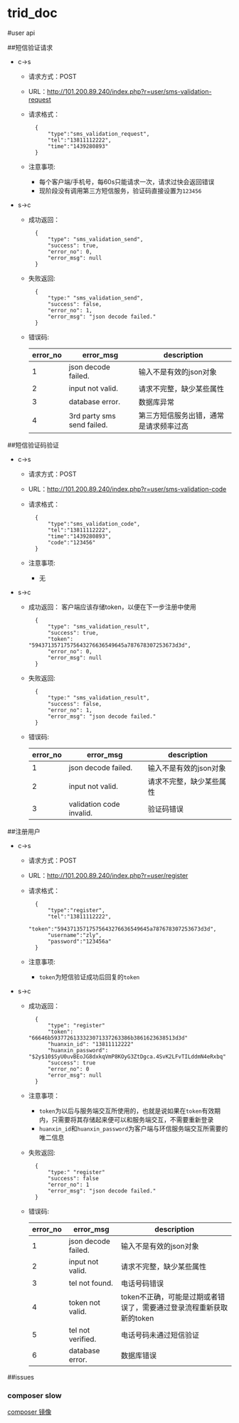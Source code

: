 # trid_doc


#user api

##短信验证请求

- c->s
    - 请求方式：POST
    - URL：http://101.200.89.240/index.php?r=user/sms-validation-request
    - 请求格式：

            {
                "type":"sms_validation_request",
                "tel":"13811112222",
                "time":"1439280893"
            }
            
    - 注意事项:
        - 每个客户端/手机号，每60s只能请求一次，请求过快会返回错误
        - 现阶段没有调用第三方短信服务，验证码直接设置为`123456`



- s->c
    - 成功返回：

            {
                "type": "sms_validation_send",
                "success": true,
                "error_no": 0,
                "error_msg": null
            }


    - 失败返回:


            {
                "type:" "sms_validation_send",
                "success": false,
                "error_no": 1,
                "error_msg": "json decode failed."
            }


    - 错误码:
    
        |error_no|error_msg|description|
        |--------|---------|-----------|
        |1|json decode failed.|输入不是有效的json对象|
        |2|input not valid.|请求不完整，缺少某些属性|
        |3|database error.|数据库异常|
        |4|3rd party sms send failed.|第三方短信服务出错，通常是请求频率过高|




##短信验证码验证

- c->s
    - 请求方式：POST
    - URL：http://101.200.89.240/index.php?r=user/sms-validation-code
    - 请求格式：

            {
                "type":"sms_validation_code",
                "tel":"13811112222",
                "time":"1439280893",
                "code":"123456"
            }
            
    - 注意事项:
        - 无


- s->c
    - 成功返回： 客户端应该存储token，以便在下一步注册中使用

            {
                "type": "sms_validation_result",
                "success": true,
                "token": "59437135717575643276636549645a787678307253673d3d",
                "error_no": 0,
                "error_msg": null
            }


    - 失败返回:

            {
                "type:" "sms_validation_result",
                "success": false,
                "error_no": 1,
                "error_msg": "json decode failed."
            }

    - 错误码:
    
    
        |error_no|error_msg|description|
        |--------|---------|-----------|
        |1|json decode failed.|输入不是有效的json对象|
        |2|input not valid.|请求不完整，缺少某些属性|
        |3|validation code invalid.|验证码错误|





##注册用户

- c->s
    - 请求方式：POST
    - URL：http://101.200.89.240/index.php?r=user/register
    - 请求格式：

            {
                "type":"register",
                "tel":"13811112222",
                "token":"59437135717575643276636549645a787678307253673d3d",
                "username":"zly",
                "password":"123456a"
            }
            
    - 注意事项:
        - `token`为短信验证成功后回复的`token`


- s->c
    - 成功返回： 

            {
                "type": "register"
                "token": "66646b5937726133323071337263386b3861623638513d3d"
                "huanxin_id": "13811112222"
                "huanxin_password": "$2y$10$SyU0uvBEoJG8dxkqVmP8KOyG3ZtDgca.4SvK2LFvTILddmN4eRxbq"
                "success": true
                "error_no": 0
                "error_msg": null
            }
    - 注意事项：
        - `token`为以后与服务端交互所使用的，也就是说如果在`token`有效期内，只需要将其存储起来便可以和服务端交互，不需要重新登录
        - `huanxin_id`和`huanxin_password`为客户端与环信服务端交互所需要的唯二信息

    - 失败返回:

            {
                "type:" "register"
                "success": false
                "error_no": 1
                "error_msg": "json decode failed."
            }

    - 错误码:
    
    
        |error_no|error_msg|description|
        |--------|---------|-----------|
        |1|json decode failed.|输入不是有效的json对象|
        |2|input not valid.|请求不完整，缺少某些属性|
        |3|tel not found.|电话号码错误|
        |4|token not valid.|token不正确，可能是过期或者错误了，需要通过登录流程重新获取新的token|
        |5|tel not verified.|电话号码未通过短信验证|
        |6|database error.|数据库错误|


    


##issues

### composer slow

[composer 镜像](http://www.cnblogs.com/yjf512/p/4585078.html)
